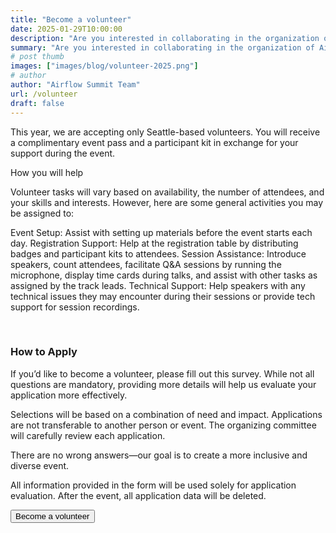 ```yaml
---
title: "Become a volunteer"
date: 2025-01-29T10:00:00
description: "Are you interested in collaborating in the organization of Airflow Summit 2025? We invite you to join us as a volunteer! It's a great chance to interact with speakers, attend sessions and help grow the Apache Airflow community."
summary: "Are you interested in collaborating in the organization of Airflow Summit 2025? We invite you to join us as a volunteer! It's a great chance to interact with speakers, attend sessions and help grow the Apache Airflow community."
# post thumb
images: ["images/blog/volunteer-2025.png"]
# author
author: "Airflow Summit Team"
url: /volunteer
draft: false
---
```


This year, we are accepting only Seattle-based volunteers. You will receive a complimentary event pass and a participant kit in exchange for your support during the event.

How you will help

Volunteer tasks will vary based on availability, the number of attendees, and your skills and interests. However, here are some general activities you may be assigned to:

Event Setup: Assist with setting up materials before the event starts each day.
Registration Support: Help at the registration table by distributing badges and participant kits to attendees.
Session Assistance: Introduce speakers, count attendees, facilitate Q&A sessions by running the microphone, display time cards during talks, and assist with other tasks as assigned by the track leads.
Technical Support: Help speakers with any technical issues they may encounter during their sessions or provide tech support for session recordings.

<br>

### How to Apply

If you’d like to become a volunteer, please fill out this survey. While not all questions are mandatory, providing more details will help us evaluate your application more effectively.

Selections will be based on a combination of need and impact. Applications are not transferable to another person or event. The organizing committee will carefully review each application.

There are no wrong answers—our goal is to create a more inclusive and diverse event.

All information provided in the form will be used solely for application evaluation. After the event, all application data will be deleted.

<a href="https://docs.google.com/forms/d/e/1FAIpQLScN9MryENymGN-YFFYwAIGP5NGbIgS2uV3JA1Sdm4vsjfbscA/viewform?usp=preview" target="_blank" >
<button class="btn text-white my-3 btn-rounded btn-primary text-uppercase mx-auto d-block">Become a volunteer</button>
</a>        
